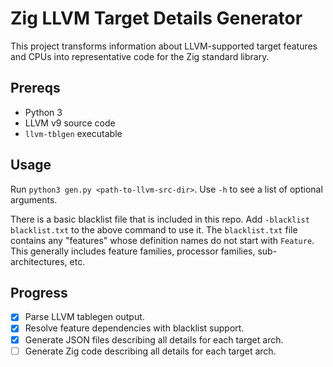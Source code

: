 # Zig LLVM Target Details Generator
This project transforms information about LLVM-supported target features and CPUs into representative code for the Zig standard library.

## Prereqs
- Python 3
- LLVM v9 source code
- `llvm-tblgen` executable

## Usage
Run `python3 gen.py <path-to-llvm-src-dir>`. Use `-h` to see a list of optional arguments.

There is a basic blacklist file that is included in this repo. Add `-blacklist blacklist.txt` to the above command to use it.
The `blacklist.txt` file contains any "features" whose definition names do not start with `Feature`. This generally includes
feature families, processor families, sub-architectures, etc.

## Progress
- [x] Parse LLVM tablegen output.
- [x] Resolve feature dependencies with blacklist support.
- [x] Generate JSON files describing all details for each target arch.
- [ ] Generate Zig code describing all details for each target arch.
